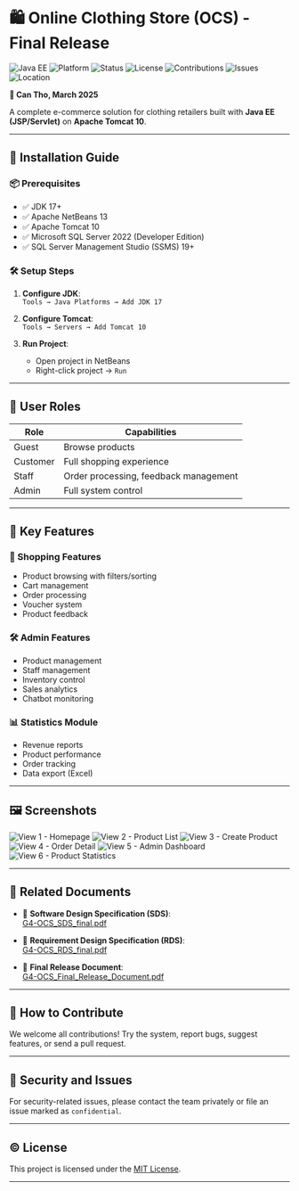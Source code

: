 # 🛍️ Online Clothing Store (OCS) - Final Release

![Java EE](https://img.shields.io/badge/Java%20EE-JSP%2FServlet-blue)
![Platform](https://img.shields.io/badge/Platform-Apache%20Tomcat%2010-lightgrey)
![Status](https://img.shields.io/badge/Release-Final-success)
![License](https://img.shields.io/badge/License-MIT-green)
![Contributions](https://img.shields.io/badge/Contributions-Welcome-brightgreen)
![Issues](https://img.shields.io/badge/Good%20First%20Issue-Yes-yellow)
![Location](https://img.shields.io/badge/Database-SQL%20Server2022-red)

**📍 Can Tho, March 2025**

A complete e-commerce solution for clothing retailers built with **Java EE (JSP/Servlet)** on **Apache Tomcat 10**.

---

## 🚀 Installation Guide

### 📦 Prerequisites
- ✅ JDK 17+
- ✅ Apache NetBeans 13
- ✅ Apache Tomcat 10
- ✅ Microsoft SQL Server 2022 (Developer Edition)
- ✅ SQL Server Management Studio (SSMS) 19+

### 🛠 Setup Steps
1. **Configure JDK**:  
   `Tools → Java Platforms → Add JDK 17`

2. **Configure Tomcat**:  
   `Tools → Servers → Add Tomcat 10`

3. **Run Project**:  
   - Open project in NetBeans  
   - Right-click project → `Run`

---

## 👥 User Roles

| Role     | Capabilities                          |
|----------|---------------------------------------|
| Guest    | Browse products                       |
| Customer | Full shopping experience              |
| Staff    | Order processing, feedback management |
| Admin    | Full system control                   |

---

## 🌟 Key Features

### 🛒 Shopping Features
- Product browsing with filters/sorting  
- Cart management  
- Order processing  
- Voucher system  
- Product feedback

### 🛠️ Admin Features
- Product management  
- Staff management  
- Inventory control  
- Sales analytics  
- Chatbot monitoring

### 📊 Statistics Module
- Revenue reports  
- Product performance  
- Order tracking  
- Data export (Excel)

---

## 🖼️ Screenshots

![View 1 - Homepage](https://github.com/user-attachments/assets/da2d4001-6620-457d-b400-f0628d9edfc9)
![View 2 - Product List](https://github.com/user-attachments/assets/9f242f5d-5a27-4748-abb3-0a37ff0f0b4e)
![View 3 - Create Product](https://github.com/user-attachments/assets/e03435da-465a-4b83-8616-c87aabc220db)
![View 4 - Order Detail](https://github.com/user-attachments/assets/a03e4ff1-0f96-42a4-a6a3-46b4b8eb0869)
![View 5 - Admin Dashboard](https://github.com/user-attachments/assets/2650c03e-1002-438d-a7b8-1ff411b95f7c)
![View 6 - Product Statistics](https://github.com/user-attachments/assets/a17f5de1-7131-449c-9498-7bfdc03ca0bc)

---

## 📄 Related Documents

- 📘 **Software Design Specification (SDS)**:  
  [G4-OCS_SDS_final.pdf](https://github.com/user-attachments/files/19690413/G4-OCS_SDS_final.pdf)

- 📗 **Requirement Design Specification (RDS)**:  
  [G4-OCS_RDS_final.pdf](https://github.com/user-attachments/files/19690386/G4-OCS_RDS_final.pdf)

- 📙 **Final Release Document**:  
  [G4-OCS_Final_Release_Document.pdf](https://github.com/user-attachments/files/19690396/G4-OCS_Final.Release.Document.pdf)

---

## 🙌 How to Contribute

We welcome all contributions! Try the system, report bugs, suggest features, or send a pull request.

---

## 🔐 Security and Issues

For security-related issues, please contact the team privately or file an issue marked as `confidential`.

---

## © License

This project is licensed under the [MIT License](https://opensource.org/licenses/MIT).

---

